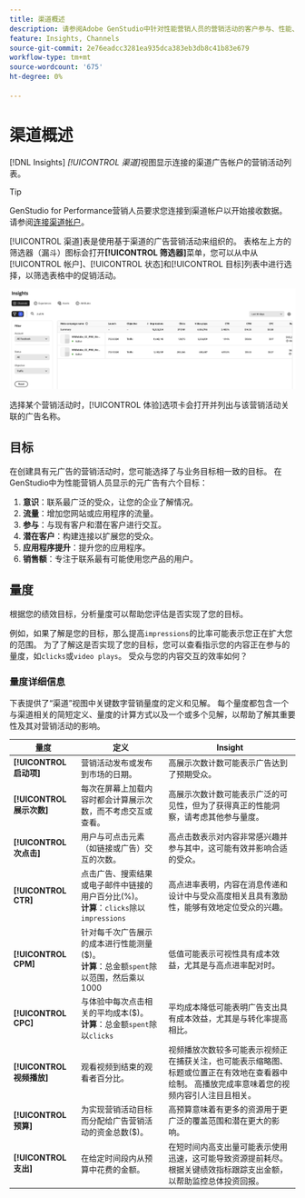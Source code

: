 ```yaml
---
title: 渠道概述
description: 请参阅Adobe GenStudio中针对性能营销人员的营销活动的客户参与、性能、预算和支出的概述。
feature: Insights, Channels
source-git-commit: 2e76eadcc3281ea935dca383eb3db8c41b83e679
workflow-type: tm+mt
source-wordcount: '675'
ht-degree: 0%

---
```



# 渠道概述

[!DNL Insights] _[!UICONTROL 渠道]_&#x200B;视图显示连接的渠道广告帐户的营销活动列表。

>[!TIP]
>
>GenStudio for Performance营销人员要求您连接到渠道帐户以开始接收数据。 请参阅[连接渠道帐户](connect-channel.md)。

[!UICONTROL 渠道]表是使用基于渠道的广告营销活动来组织的。 表格左上方的筛选器（漏斗）图标会打开&#x200B;**[!UICONTROL 筛选器]**&#x200B;菜单，您可以从中从[!UICONTROL 帐户]、[!UICONTROL 状态]和[!UICONTROL 目标]列表中进行选择，以筛选表格中的促销活动。

![渠道筛选器和表](../../assets/insights-channel-filter.png)

选择某个营销活动时，[!UICONTROL 体验]选项卡会打开并列出与该营销活动关联的广告名称。

## 目标

在创建具有元广告的营销活动时，您可能选择了与业务目标相一致的目标。 在GenStudio中为性能营销人员显示的元广告有六个目标：

1. **意识**：联系最广泛的受众，让您的企业了解情况。
1. **流量**：增加您网站或应用程序的流量。
1. **参与**：与现有客户和潜在客户进行交互。
1. **潜在客户**：构建连接以扩展您的受众。
1. **应用程序提升**：提升您的应用程序。
1. **销售额**：专注于联系最有可能使用您产品的用户。

## 量度

根据您的绩效目标，分析量度可以帮助您评估是否实现了您的目标。

例如，如果了解是您的目标，那么提高`impressions`的比率可能表示您正在扩大您的范围。 为了了解这是否实现了您的目标，您可以查看指示您的内容正在参与的量度，如`clicks`或`video plays`。 受众与您的内容交互的效率如何？

### 量度详细信息

下表提供了“渠道”视图中关键数字营销量度的定义和见解。 每个量度都包含一个与渠道相关的简短定义、量度的计算方式以及一个或多个见解，以帮助了解其重要性及其对营销活动的影响。

| 量度 | 定义 | Insight |
| ----------- | ----------------------------- | -------------------------------- |
| **[!UICONTROL 启动项]** | 营销活动发布或发布到市场的日期。 | 高展示次数计数可能表示广告达到了预期受众。 |
| **[!UICONTROL 展示次数]** | 每次在屏幕上加载内容时都会计算展示次数，而不考虑交互或查看。 | 高展示次数计数可能表示广泛的可见性，但为了获得真正的性能洞察，请考虑其他参与量度。 |
| **[!UICONTROL 次点击]** | 用户与可点击元素（如链接或广告）交互的次数。 | 高点击数表示对内容非常感兴趣并参与其中，这可能有效并影响合适的受众。 |
| **[!UICONTROL CTR]** | 点击广告、搜索结果或电子邮件中链接的用户百分比(%)。<br>**计算**：`clicks`除以`impressions` | 高点进率表明，内容在消息传递和设计中与受众高度相关且具有激励性，能够有效地定位受众的兴趣。 |
| **[!UICONTROL CPM]** | 针对每千次广告展示的成本进行性能测量($)。<br>**计算**：总金额`spent`除以范围，然后乘以1000 | 低值可能表示可视性具有成本效益，尤其是与高点进率配对时。 |
| **[!UICONTROL CPC]** | 与体验中每次点击相关的平均成本($)。<br>**计算**：总金额`spent`除以`clicks` | 平均成本降低可能表明广告支出具有成本效益，尤其是与转化率提高相比。 |
| **[!UICONTROL 视频播放]** | 观看视频到结束的观看者百分比。 | 视频播放次数较多可能表示视频正在捕获关注，也可能表示缩略图、标题或位置正在有效地在查看器中绘制。 高播放完成率意味着您的视频内容引人注目且相关。 |
| **[!UICONTROL 预算]** | 为实现营销活动目标而分配给广告营销活动的资金总数($)。 | 高预算意味着有更多的资源用于更广泛的覆盖范围和潜在更大的影响。 |
| **[!UICONTROL 支出]** | 在给定时间段内从预算中花费的金额。 | 在短时间内高支出量可能表示使用迅速，这可能导致资源提前耗尽。 根据关键绩效指标跟踪支出金额，以帮助监控总体投资回报。 |
